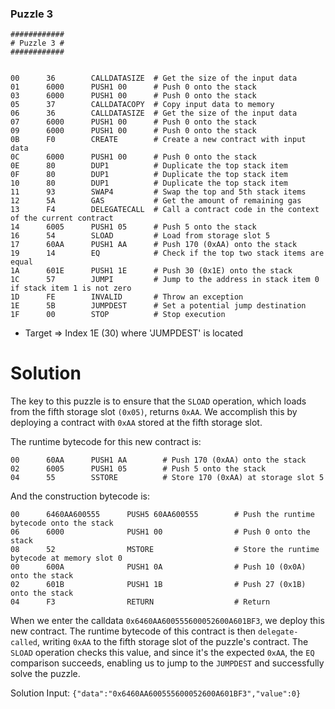 ### Puzzle 3

```assembly
############
# Puzzle 3 #
############


00      36        CALLDATASIZE  # Get the size of the input data
01      6000      PUSH1 00      # Push 0 onto the stack
03      6000      PUSH1 00      # Push 0 onto the stack
05      37        CALLDATACOPY  # Copy input data to memory
06      36        CALLDATASIZE  # Get the size of the input data
07      6000      PUSH1 00      # Push 0 onto the stack
09      6000      PUSH1 00      # Push 0 onto the stack
0B      F0        CREATE        # Create a new contract with input data
0C      6000      PUSH1 00      # Push 0 onto the stack
0E      80        DUP1          # Duplicate the top stack item
0F      80        DUP1          # Duplicate the top stack item
10      80        DUP1          # Duplicate the top stack item
11      93        SWAP4         # Swap the top and 5th stack items
12      5A        GAS           # Get the amount of remaining gas
13      F4        DELEGATECALL  # Call a contract code in the context of the current contract
14      6005      PUSH1 05      # Push 5 onto the stack
16      54        SLOAD         # Load from storage slot 5
17      60AA      PUSH1 AA      # Push 170 (0xAA) onto the stack
19      14        EQ            # Check if the top two stack items are equal
1A      601E      PUSH1 1E      # Push 30 (0x1E) onto the stack
1C      57        JUMPI         # Jump to the address in stack item 0 if stack item 1 is not zero
1D      FE        INVALID       # Throw an exception
1E      5B        JUMPDEST      # Set a potential jump destination
1F      00        STOP          # Stop execution
```

- Target => Index 1E (30) where 'JUMPDEST' is located

# Solution

The key to this puzzle is to ensure that the `SLOAD` operation, which loads from the fifth storage slot `(0x05)`, returns `0xAA`. We accomplish this by deploying a contract with `0xAA` stored at the fifth storage slot.

The runtime bytecode for this new contract is:

```assembly
00      60AA      PUSH1 AA        # Push 170 (0xAA) onto the stack
02      6005      PUSH1 05        # Push 5 onto the stack
04      55        SSTORE          # Store 170 (0xAA) at storage slot 5
```

And the construction bytecode is:

```assembly
00      6460AA600555      PUSH5 60AA600555        # Push the runtime bytecode onto the stack
06      6000              PUSH1 00                # Push 0 onto the stack
08      52                MSTORE                  # Store the runtime bytecode at memory slot 0
00      600A              PUSH1 0A                # Push 10 (0x0A) onto the stack
02      601B              PUSH1 1B                # Push 27 (0x1B) onto the stack
04      F3                RETURN                  # Return
```

When we enter the calldata `0x6460AA600555600052600A601BF3`, we deploy this new contract. The runtime bytecode of this contract is then `delegate-called`, writing `0xAA` to the fifth storage slot of the puzzle's contract. The `SLOAD` operation checks this value, and since it's the expected `0xAA`, the `EQ` comparison succeeds, enabling us to jump to the `JUMPDEST` and successfully solve the puzzle.

Solution Input:
`{"data":"0x6460AA600555600052600A601BF3","value":0}`
